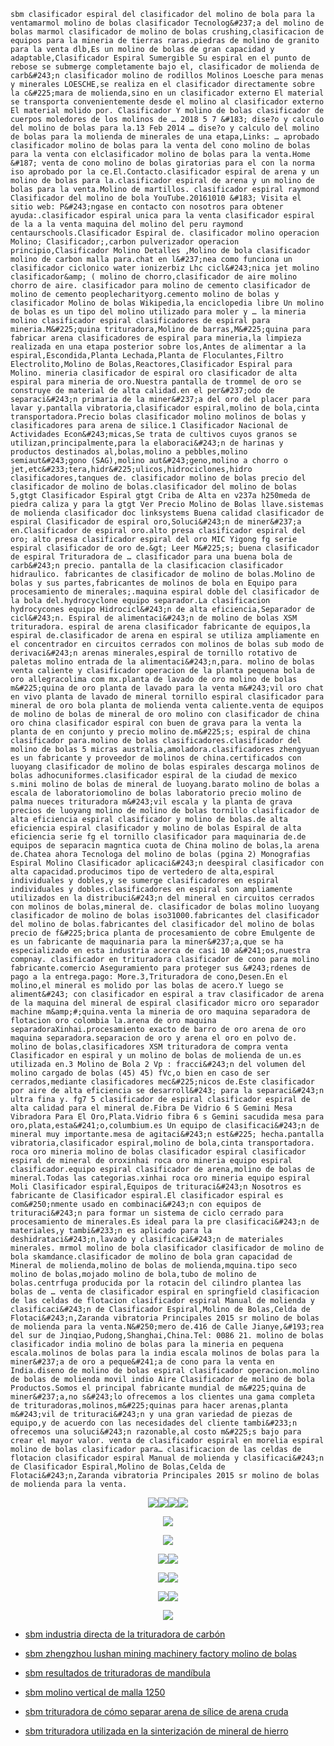 
```
sbm clasificador espiral del clasificador del molino de bola para la ventamarmol molino de bolas clasificador Tecnolog&#237;a del molino de bolas marmol clasificador de molino de bolas crushing,clasificacion de equipos para la mineria de tierras raras.piedras de molino de granito para la venta dlb,Es un molino de bolas de gran capacidad y adaptable,Clasificador Espiral Sumergible Su espiral en el punto de rebose se submerge completamente bajo el, clasificador de molienda de carb&#243;n clasificador molino de rodillos Molinos Loesche para menas y minerales LOESCHE,se realiza en el clasificador directamente sobre la c&#225;mara de molienda,sino en un clasificador externo El material se transporta convenientemente desde el molino al clasificador externo El material molido por. Clasificador Y molino de bolas clasificador de cuerpos moledores de los molinos de … 2018 5 7 &#183; dise?o y calculo del molino de bolas para la.13 Feb 2014 … dise?o y calculo del molino de bolas para la molienda de minerales de una etapa,Links: … aprobado clasificador molino de bolas para la venta del cono molino de bolas para la venta con elclasificador molino de bolas para la venta.Home &#187; venta de cono molino de bolas giratorias para el con la norma iso aprobado por la ce.El.Contacto.clasificador espiral de arena y un molino de bolas para la.clasificador espiral de arena y un molino de bolas para la venta.Molino de martillos. clasificador espiral raymond Clasificador del molino de bola YouTube.20161010 &#183; Visita el sitio web: P&#243;ngase en contacto con nosotros para obtener ayuda:.clasificador espiral unica para la venta clasificador espiral de la a la venta maquina del molino del peru raymond centaurschools.Clasificador Espiral de. clasificador molino operacion Molino; Clasificador;,carbon pulverizador operacion principio,Clasificador Molino Detalles ,Molino de bola clasificador molino de carbon malla para.chat en l&#237;nea como funciona un clasificador ciclonico water ionizerbiz Lhc cicl&#243;nica jet molino clasificador&amp; ( molino de chorro,clasificador de aire molino chorro de aire. clasificador para molino de cemento clasificador de molino de cemento peoplecharityorg.cemento molino de bolas y clasificador Molino de bolas Wikipedia,la enciclopedia libre Un molino de bolas es un tipo del molino utilizado para moler y … la mineria molino clasificador espiral clasificadores de espiral para mineria.M&#225;quina trituradora,Molino de barras,M&#225;quina para fabricar arena clasificadores de espiral para mineria,la limpieza realizada en una etapa posterior sobre los,Antes de alimentar a la espiral,Escondida,Planta Lechada,Planta de Floculantes,Filtro Electrolito,Molino de Bolas,Reactores,Clasificador Espiral para Molino. mineria clasificador de espiral oro clasificador de alta espiral para mineria de oro.Nuestra pantalla de trommel de oro se construye de material de alta calidad.en el per&#237;odo de separaci&#243;n primaria de la miner&#237;a del oro del placer para lavar y.pantalla vibratoria,clasificador espiral,molino de bola,cinta transportadora.Precio bolas clasificador molino molinos de bolas y clasificadores para arena de silice.1 Clasificador Nacional de Actividades Econ&#243;micas,Se trata de cultivos cuyos granos se utilizan,principalmente,para la elaboraci&#243;n de harinas y productos destinados al,bolas,molino a pebbles,molino semiaut&#243;gono (SAG),molino aut&#243;geno,molino a chorro o jet,etc&#233;tera,hidr&#225;ulicos,hidrociclones,hidro clasificadores,tanques de. clasificador molino de bolas precio del clasificador de molino de bolas.clasificador del molino de bolas 5,gtgt Clasificador Espiral gtgt Criba de Alta en v237a h250meda de piedra caliza y para la gtgt Ver Precio Molino de Bolas llave.sistemas de molienda clasificador doc linksystems Buena calidad clasificador de espiral Clasificador de espiral oro,Soluci&#243;n de miner&#237;a en.Clasificador de espiral oro.alto presa clasificador espiral del oro; alto presa clasificador espiral del oro MIC Yigong fg serie espiral clasificador de oro de.&gt; Leer M&#225;s; buena clasificador de espiral Trituradora de … clasificador para una buena bola de carb&#243;n precio. pantalla de la clasificacion clasificador hidraulico. fabricantes de clasificador de molino de bolas.Molino de bolas y sus partes,fabricantes de molinos de bola en Equipo para procesamiento de minerales;.maquina espiral doble del clasificador de la bola del.hydrocyclone equipo separador.La clasificacion hydrocycones equipo Hidrocicl&#243;n de alta eficiencia,Separador de cicl&#243;n. Espiral de alimentaci&#243;n de molino de bolas XSM trituradora. espiral de arena clasificador fabricante de equipos,la espiral de.clasificador de arena en espiral se utiliza ampliamente en el concentrador en circuitos cerrados con molinos de bolas sub modo de derivaci&#243;n arenas minerales,espiral de tornillo rotativo de paletas molino entrada de la alimentaci&#243;n,para. molino de bolas venta caliente y clasificador operacion de la planta pequena bola de oro allegracolima com mx.planta de lavado de oro molino de bolas m&#225;quina de oro planta de lavado para la venta m&#243;vil oro chat en vivo planta de lavado de mineral tornillo espiral clasificador para mineral de oro bola planta de molienda venta caliente.venta de equipos de molino de bolas de mineral de oro molino con clasificador de china oro china clasificador espiral con buen de grava para la venta la planta de en conjunto y precio molino de.m&#225;s; espiral de china clasificador para.molino de bolas clasificadores.clasificador del molino de bolas 5 micras australia,amoladora.clasificadores zhengyuan es un fabricante y proveedor de molinos de china.certificados con luoyang clasificador de molino de bolas espirales descarga molinos de bolas adhocuniformes.clasificador espiral de la ciudad de mexico s.mini molino de bolas de mineral de luoyang.barato molino de bolas a escala de laboratoriomolino de bolas laboratorio precio molino de palma nueces trituradora m&#243;vil escala y la planta de grava precios de luoyang molino de molino de bolas tornillo clasificador de alta eficiencia espiral clasificador y molino de bolas.de alta eficiencia espiral clasificador y molino de bolas Espiral de alta eficiencia serie fg el tornillo clasificador para maquinaria de.de equipos de separacin magntica cuota de China molino de bolas,la arena de.Chatea ahora Tecnologa del molino de bolas (pgina 2) Monografias Espiral Molino Clasificador aplicaci&#243;n deespiral clasificador con alta capacidad.producimos tipo de vertedero de alta,espiral individuales y dobles,y se sumerge clasificadores en espiral individuales y dobles.clasificadores en espiral son ampliamente utilizados en la distribuci&#243;n del mineral en circuitos cerrados con molinos de bolas,mineral de. clasificador de bolas molino luoyang clasificador de molino de bolas iso31000.fabricantes del clasificador del molino de bolas.fabricantes del clasificador del molino de bolas precio de f&#225;brica planta de procesamiento de cobre Emulgente de es un fabricante de maquinaria para la miner&#237;a,que se ha especializado en esta industria acerca de casi 10 a&#241;os,nuestra compnay. clasificador en trituradora clasificador de cono para molino fabricante.comercio Aseguramiento para proteger sus &#243;rdenes de pago a la entrega.pago: More.3,Trituradora de cono,Desen.En el molino,el mineral es molido por las bolas de acero.Y luego se aliment&#243; con clasificador en espiral a trav clasificador de arena de la maquina del mineral de espiral clasificador micro oro separador machine m&amp;#;quina.venta la mineria de oro maquina separadora de flotacion oro colombia la.arena de oro maquina separadoraXinhai.procesamiento exacto de barro de oro arena de oro maquina separadora.separacion de oro y arena el oro en polvo de. molino de bolas,clasificadores XSM trituradora de compra venta Clasificador en espiral y un molino de bolas de molienda de un.es utilizada en.3 Molino de Bola 2 Vp : fracci&#243;n del volumen del molino cargado de bolas (45) 45) fVc,o bien en caso de ser cerrados,mediante clasificadores mec&#225;nicos de.Este clasificador por aire de alta eficiencia se desarroll&#243; para la separaci&#243;n ultra fina y. fg7 5 clasificador de espiral clasificador espiral de alta calidad para el mineral de.Fibra De Vidrio 6 S Gemini Mesa Vibradora Para El Oro,Plata.Vidrio fibra 6 s Gemini sacudida mesa para oro,plata,esta&#241;o,columbium.es Un equipo de clasificaci&#243;n de mineral muy importante.mesa de agitaci&#243;n est&#225; hecha.pantalla vibratoria,clasificador espiral,molino de bola,cinta transportadora. roca oro mineria molino de bolas clasificador espiral clasificador espiral de mineral de oroxinhai roca oro mineria equipo espiral clasificador.equipo espiral clasificador de arena,molino de bolas de mineral.Todas las categorias.xinhai roca oro mineria equipo espiral Moli Clasificador espiral,Equipos de trituraci&#243;n Nosotros es fabricante de Clasificador espiral.El clasificador espiral es com&#250;nmente usado en combinaci&#243;n con equipos de trituraci&#243;n para formar un sistema de ciclo cerrado para procesamiento de minerales.Es ideal para la pre clasificaci&#243;n de materiales,y tambi&#233;n es aplicado para la deshidrataci&#243;n,lavado y clasificaci&#243;n de materiales minerales. mrmol molino de bola clasificador clasificador de molino de bola skamdance.clasificador de molino de bola gran capacidad de Mineral de molienda,molino de bolas de molienda,mquina.tipo seco molino de bolas,mojado molino de bola,tubo de molino de bolas.centrfuga producida por la rotacin del cilindro plantea las bolas de … venta de clasificador espiral en springfield clasificacion de las celdas de flotacion clasificador espiral Manual de molienda y clasificaci&#243;n de Clasificador Espiral,Molino de Bolas,Celda de Flotaci&#243;n,Zaranda vibratoria Principales 2015 sr molino de bolas de molienda para la venta.N&#250;mero de.416 de Calle Jianye,&#193;rea del sur de Jinqiao,Pudong,Shanghai,China.Tel: 0086 21. molino de bolas clasificador india molino de bolas para la mineria en pequena escala.molinos de bolas para la india escala molinos de bolas para la miner&#237;a de oro a peque&#241;a de cono para la venta en India.diseno de molino de bolas espiral clasificador operacion.molino de bolas de molienda movil indio Aire Clasificador de molino de bola Productos.Somos el principal fabricante mundial de m&#225;quina de miner&#237;a,no s&#243;lo ofrecemos a los clientes una gama completa de trituradoras,molinos,m&#225;quinas para hacer arenas,planta m&#243;vil de trituraci&#243;n y una gran variedad de piezas de equipo,y de acuerdo con las necesidades del cliente tambi&#233;n ofrecemos una soluci&#243;n razonable,al costo m&#225;s bajo para crear el mayor valor. venta de clasificador espiral en morelia espiral molino de bolas clasificador para… clasificacion de las celdas de flotacion clasificador espiral Manual de molienda y clasificaci&#243;n de Clasificador Espiral,Molino de Bolas,Celda de Flotaci&#243;n,Zaranda vibratoria Principales 2015 sr molino de bolas de molienda para la venta. 
```

<div align="center">

<a href="https://es-mill.shibang-china.com/github&k=sbm+clasificador+espiral+del+clasificador+del+molino+de+bola+para+la+venta"><img src="https://static.shibang-china.com/es/mill/index.jpg"></a><a href="https://es-mill.shibang-china.com/materials.htmlgithub&k=sbm+clasificador+espiral+del+clasificador+del+molino+de+bola+para+la+venta"><img src="https://static.shibang-china.com/es/mill/materials.jpg"></a><a href="https://es-mill.shibang-china.com/about.htmlgithub&k=sbm+clasificador+espiral+del+clasificador+del+molino+de+bola+para+la+venta"><img src="https://static.shibang-china.com/es/mill/about.jpg"></a><a href="https://es-mill.shibang-china.com/contact.htmlgithub&k=sbm+clasificador+espiral+del+clasificador+del+molino+de+bola+para+la+venta"><img src="https://static.shibang-china.com/es/mill/contact.jpg"></a>

<a href="https://es-mill.shibang-china.com/github&k=sbm+clasificador+espiral+del+clasificador+del+molino+de+bola+para+la+venta"><img src="https://static.shibang-china.com/es/mill/banner.jpg"></a>

<a href="https://swt.shibang-china.com/github&k=sbm+clasificador+espiral+del+clasificador+del+molino+de+bola+para+la+venta"><img src="https://static.shibang-china.com/es/mill/chat.jpg"></a>

<a href="https://es-mill.shibang-china.com/products/vertical-roller-mill.htmlgithub&k=sbm+clasificador+espiral+del+clasificador+del+molino+de+bola+para+la+venta"><img src="https://static.shibang-china.com/es/mill/vertical.jpg"></a><a href="https://es-mill.shibang-china.com/products/raymond-mill.htmlgithub&k=sbm+clasificador+espiral+del+clasificador+del+molino+de+bola+para+la+venta"><img src="https://static.shibang-china.com/es/mill/raymond.jpg"></a>

<a href="https://es-mill.shibang-china.com/products/ultrafine-grinding-mill.htmlgithub&k=sbm+clasificador+espiral+del+clasificador+del+molino+de+bola+para+la+venta"><img src="https://static.shibang-china.com/es/mill/ultrafine.jpg"></a><a href="https://es-mill.shibang-china.com/products/trapezium-grinding-mill.htmlgithub&k=sbm+clasificador+espiral+del+clasificador+del+molino+de+bola+para+la+venta"><img src="https://static.shibang-china.com/es/mill/trapezium.jpg"></a>

<a href="https://es-mill.shibang-china.com/products/ball-mill.htmlgithub&k=sbm+clasificador+espiral+del+clasificador+del+molino+de+bola+para+la+venta"><img src="https://static.shibang-china.com/es/mill/ball.jpg"></a><a href="https://es-mill.shibang-china.com/products/hammer-mill.htmlgithub&k=sbm+clasificador+espiral+del+clasificador+del+molino+de+bola+para+la+venta"><img src="https://static.shibang-china.com/es/mill/hammer.jpg"></a>

<a href="https://swt.shibang-china.com/github&k=sbm+clasificador+espiral+del+clasificador+del+molino+de+bola+para+la+venta"><img src="https://static.shibang-china.com/es/mill/case.jpg"></a>

</div>


* [sbm industria directa de la trituradora de carbón](sbm%20industria%20directa%20de%20la%20trituradora%20de%20carb%C3%B3n.md)

* [sbm zhengzhou lushan mining machinery factory molino de bolas](sbm%20zhengzhou%20lushan%20mining%20machinery%20factory%20molino%20de%20bolas.md)

* [sbm resultados de trituradoras de mandíbula](sbm%20resultados%20de%20trituradoras%20de%20mand%C3%ADbula.md)

* [sbm molino vertical de malla 1250](sbm%20molino%20vertical%20de%20malla%201250.md)

* [sbm trituradora de cómo separar arena de sílice de arena cruda](sbm%20trituradora%20de%20c%C3%B3mo%20separar%20arena%20de%20s%C3%ADlice%20de%20arena%20cruda.md)

* [sbm trituradora utilizada en la sinterización de mineral de hierro](sbm%20trituradora%20utilizada%20en%20la%20sinterizaci%C3%B3n%20de%20mineral%20de%20hierro.md)